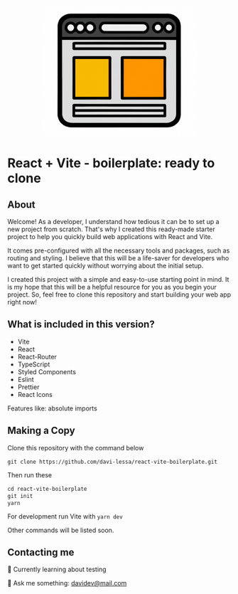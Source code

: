 <p align="center">
  <img src=".github/assets/boiler-icon.png" alt="A website's user interface screen icon" />
</p>

# React + Vite - boilerplate: ready to clone

## About

Welcome! As a developer, I understand how tedious it can be to set up a new project from scratch. That's why I created this ready-made starter project to help you quickly build web applications with React and Vite.

It comes pre-configured with all the necessary tools and packages, such as routing and styling. I believe that this will be a life-saver for developers who want to get started quickly without worrying about the initial setup.

I created this project with a simple and easy-to-use starting point in mind. It is my hope that this will be a helpful resource for you as you begin your project. So, feel free to clone this repository and start building your web app right now!

## What is included in this version?

- Vite
- React
- React-Router
- TypeScript
- Styled Components
- Eslint
- Prettier
- React Icons

Features like: absolute imports

## Making a Copy

Clone this repository with the command below

```
git clone https://github.com/davi-lessa/react-vite-boilerplate.git
```

Then run these

```
cd react-vite-boilerplate
git init
yarn
```

For development run Vite with `yarn dev`

Other commands will be listed soon.

## Contacting me

🧠 Currently learning about testing

💬 Ask me something: davidev@mail.com
